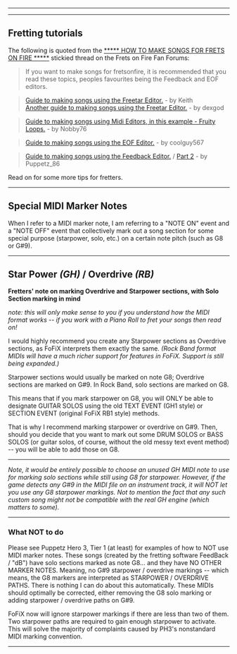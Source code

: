
---


---

## Fretting tutorials ##
The following is quoted from the [\*\*\*\*\* HOW TO MAKE SONGS FOR FRETS ON FIRE \*\*\*\*\*](http://www.fretsonfire.net/forums/viewtopic.php?f=1&t=1945) stickied thread on the Frets on Fire Fan Forums:

> If you want to make songs for fretsonfire, it is recommended that you read these topics, peoples favourites being the Feedback and EOF editors.

> [Guide to making songs using the Freetar Editor.](http://www.fretsonfire.net/forums/viewtopic.php?t=1773) - by Keith<br />
> [Another guide to making songs using the Freetar Editor.](http://www.fretsonfire.net/forums/viewtopic.php?p=333461#p333461) - by dexgod

> [Guide to making songs using Midi Editors, in this example - Fruity Loops.](http://www.fretsonfire.net/forums/viewtopic.php?t=1856) - by Nobby76

> [Guide to making songs using the EOF Editor.](http://www.fretsonfire.net/forums/viewtopic.php?t=1938) - by coolguy567

> [Guide to making songs using the Feedback Editor.](http://www.fretsonfire.net/forums/viewtopic.php?t=1897) / [Part 2](http://www.fretsonfire.net/forums/viewtopic.php?t=1913) - by Puppetz\_86

Read on for some more tips for fretters.


---


## Special MIDI Marker Notes ##

When I refer to a MIDI marker note, I am referring to a "NOTE ON" event and a "NOTE OFF" event that collectively mark out a song section for some special purpose (starpower, solo, etc.) on a certain note pitch (such as G8 or G#9).


---


## Star Power _(GH)_ / Overdrive _(RB)_ ##

**Fretters' note on marking Overdrive and Starpower sections, with Solo Section marking in mind**

_note: this will only make sense to you if you understand how the MIDI format works -- if you work with a Piano Roll to fret your songs then read on!_

I would highly recommend you create any Starpower sections as Overdrive sections, as FoFiX interprets them exactly the same.  _(Rock Band format MIDIs will have a much richer support for features in FoFiX.  Support is still being expanded.)_

Starpower sections would usually be marked on note G8; Overdrive sections are marked on G#9.  In Rock Band, solo sections are marked on G8.

This means that if you mark starpower on G8, you will ONLY be able to designate GUITAR SOLOS using the old TEXT EVENT (GH1 style) or SECTION EVENT (original FoFiX RB1 style) methods.

That is why I recommend marking starpower or overdrive on G#9.  Then, should you decide that you want to mark out some DRUM SOLOS or BASS SOLOS (or guitar solos, of course, without the old messy text event method) -- you will be able to add those on G8.


---


_Note, it would be entirely possible to choose an unused GH MIDI note to use for marking solo sections while still using G8 for starpower.  However, if the game detects any G#9 in the MIDI file on an instrument track, it will NOT let you use any G8 starpower markings.  Not to mention the fact that any such custom song might not be compatible with the real GH engine (which matters to some)._


---


### What NOT to do ###

Please see Puppetz Hero 3, Tier 1 (at least) for examples of how to NOT use MIDI marker notes.  These songs (created by the fretting software FeedBack / "dB") have solo sections marked as note G8... and they have NO OTHER MARKER NOTES.  Meaning, no G#9 starpower / overdrive markings -- which means, the G8 markers are interpreted as STARPOWER / OVERDRIVE PATHS.  There is nothing I can do about this automatically.  These MIDIs should optimally be corrected, either removing the G8 solo marking or adding starpower / overdrive paths on G#9.

FoFiX now will ignore starpower markings if there are less than two of them.  Two starpower paths are required to gain enough starpower to activate.  This will solve the majority of complaints caused by PH3's nonstandard MIDI marking convention.


---
